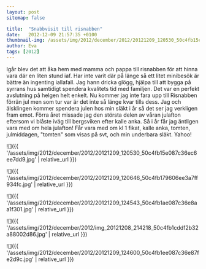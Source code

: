 ```yaml
---
layout: post
sitemap: false

title:  "Snabbvisit till risnabben"
date:   2012-12-09 21:57:35 +0100
thumbnail-img: /assets/img/2012/december/2012/20121209_120530_50c4fb15e087c36ec6ee7dd9.jpg
author: Eva
tags: [2012]
---
```


Igår blev det att åka hem med mamma och pappa till risnabben för att hinna vara där en liten stund iaf. Har inte varit där på länge så ett litet minibesök är bättre än ingenting iallafall. Jag hann dricka glögg, hjälpa till att bygga på syrrans hus samtidigt spendera kvalitets tid med familjen. Det var en perfekt avslutning på helgen helt enkelt. Nu kommer jag inte fara upp till Risnabben förrän jul men som tur var är det inte så länge kvar tills dess. Jag och älsklingen kommer spendera julen hos min släkt i år så det ser jag verkligen fram emot. Förra året missade jag den största delen av våran julafton eftersom vi blåste iväg till bergsviken efter kalle anka. Så i år får jag äntligen vara med om hela julafton! Får vara med om kl 1 fikat, kalle anka, tomten, julmiddagen, "tomten" som visas på svt, och min underbara släkt. Yahoo!

![]({{ '/assets/img/2012/december/2012/20121209_120530_50c4fb15e087c36ec6ee7dd9.jpg'  | relative_url }})

![]({{ '/assets/img/2012/december/2012/20121209_120646_50c4fb179606ee3a7ff934fc.jpg'  | relative_url }})

![]({{ '/assets/img/2012/december/2012/20121209_124543_50c4fb1ae087c36e8aa1f301.jpg'  | relative_url }})

![]({{ '/assets/img/2012/december/2012/img_20121208_214218_50c4fb1cddf2b32a88002d86.jpg'  | relative_url }})

![]({{ '/assets/img/2012/december/2012/20121209_124600_50c4fb1ee087c36e87fe2d9c.jpg'  | relative_url }})

